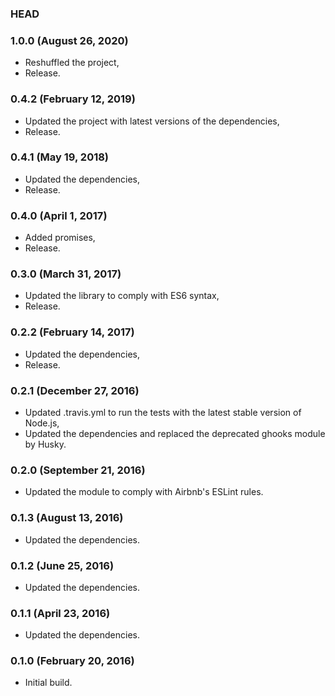 ### HEAD

### 1.0.0 (August 26, 2020)

  * Reshuffled the project,
  * Release.


### 0.4.2 (February 12, 2019)

  * Updated the project with latest versions of the dependencies,
  * Release.


### 0.4.1 (May 19, 2018)

  * Updated the dependencies,
  * Release.


### 0.4.0 (April 1, 2017)

  * Added promises,
  * Release.


### 0.3.0 (March 31, 2017)

  * Updated the library to comply with ES6 syntax,
  * Release.


### 0.2.2 (February 14, 2017)

  * Updated the dependencies,
  * Release.


### 0.2.1 (December 27, 2016)

  * Updated .travis.yml to run the tests with the latest stable version of Node.js,
  * Updated the dependencies and replaced the deprecated ghooks module by Husky.


### 0.2.0 (September 21, 2016)

  * Updated the module to comply with Airbnb's ESLint rules.


### 0.1.3 (August 13, 2016)

  * Updated the dependencies.


### 0.1.2 (June 25, 2016)

  * Updated the dependencies.


### 0.1.1 (April 23, 2016)

  * Updated the dependencies.


### 0.1.0 (February 20, 2016)

  * Initial build.
